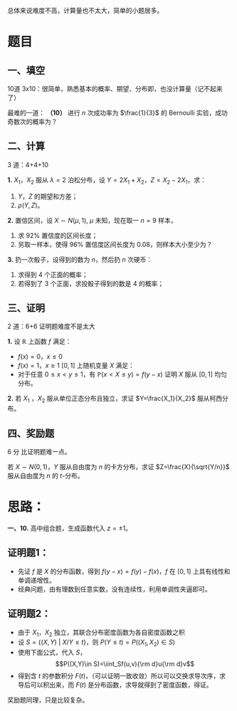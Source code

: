 总体来说难度不高，计算量也不太大，简单的小题居多。
# 题目

## 一、填空
10道 3x10：很简单，熟悉基本的概率、期望、分布即，也没计算量（记不起来了）

最难的一道：
**（10）** 进行 $n$ 次成功率为 $\frac{1}{3}$ 的 Bernoulli 实验，成功奇数次的概率为？

## 二、计算
3 道：4+4+10

**1.** $X_1$，$X_2$ 服从 $\lambda=2$ 泊松分布，设 $Y=2X_1+X_2$，$Z=X_2-2X_1$，求：
1. $Y$，$Z$ 的期望和方差；
2. $\rho(Y,Z)$。

**2.** 置信区间，设 $X\sim N(\mu,1)$, $\mu$ 未知，现在取一 $n=9$ 样本，
1. 求 $92$% 置信度的区间长度；
2. 另取一样本，使得 $96$% 置信度区间长度为 $0.08$，则样本大小至少为？

**3.** 扔一次骰子，设得到的数为 $n$，然后扔 $n$ 次硬币：
1. 求得到 $4$ 个正面的概率；
2. 若得到了 $3$ 个正面，求投骰子得到的数是 $4$ 的概率；

## 三、证明
2 道：6+6
证明题难度不是太大

**1.** 设 $\mathbb{R}$ 上函数 $f$ 满足：
- $f(x)=0$，$x\leq 0$
- $f(x)=1$，$x\geq 1$
$[0,1]$ 上随机变量 $X$ 满足：
- 对于任意 $0\leq x<y\leq 1$，有 $\mathbb{P}(x<X\leq y)=f(y-x)$
证明 $X$ 服从 $[0,1]$ 均匀分布。

**2.** 若 $X_1$ ，$X_2$ 服从单位正态分布且独立，求证 $Y=\frac{X_1}{X_2}$ 服从柯西分布。

## 四、奖励题
6 分
比证明题难一点。

若 $X\sim N(0,1)$，$Y$ 服从自由度为 $n$ 的卡方分布，求证 $Z=\frac{X}{\sqrt{Y/n}}$ 服从自由度为 $n$ 的 $t$-分布。

# 思路：

**一、10.**  高中组合题，生成函数代入 $z=\pm 1$。

## 证明题1：
- 先证 $f$ 是 $X$ 的分布函数，得到 $f(y-x)=f(y)-f(x)$，$f$ 在 $[0,1]$ 上具有线性和单调递增性。
- 经典问题，由有理数到任意实数，没有连续性，利用单调性夹逼即可。

## 证明题2：
- 由于 $X_1$，$X_2$ 独立，其联合分布密度函数为各自密度函数之积
- 设 $S=\{(X,Y)\ |\ X/Y\leq t\}$，则 $P(Y\leq t)=P((X_1,X_2)\in S)$
- 使用下面公式，代入 $S$， $$P((X,Y)\in S)=\iint_Sf(u,v){\rm d}u{\rm d}v$$
- 得到含 $t$ 的参数积分 $F(t)$，（可以证明一致收敛）所以可以交换求导次序，求导后可以积出来，而 $F(t)$ 是分布函数，求导就得到了密度函数，得证。

奖励题同理，只是比较复杂。
